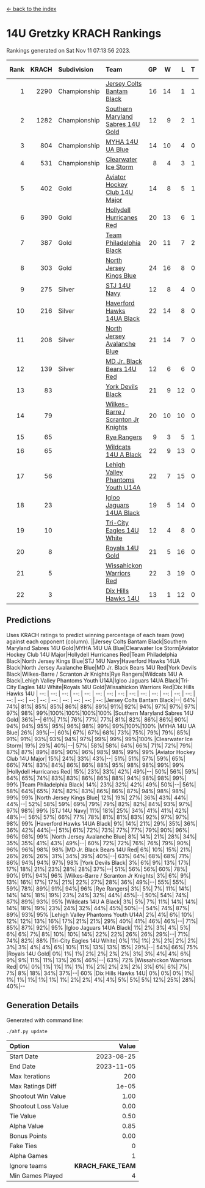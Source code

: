 [<- back to the index](readme.md)
# 14U Gretzky KRACH Rankings
Rankings generated on Sat Nov 11 07:13:56 2023.

Rank|KRACH|Subdivision|Team|GP|W|L|T|OTW|OTL|SoS|Exp Wins|Win Diff
---:|---:|:---|:---|---:|---:|---:|---:|---:|---:|---:|---:|---:
1|2290|Championship|[Jersey Colts Bantam Black](https://gamesheetstats.com/seasons/3659/teams/140580/schedule)|16|14|1|1|2|0|282|15.4|0.0
2|1282|Championship|[Southern Maryland Sabres 14U Gold](https://gamesheetstats.com/seasons/3659/teams/140588/schedule)|12|9|2|1|0|0|429|10.4|0.0
3|804|Championship|[MYHA 14U UA Blue](https://gamesheetstats.com/seasons/3659/teams/140583/schedule)|14|10|4|0|2|2|418|10.9|0.0
4|531|Championship|[Clearwater Ice Storm](https://gamesheetstats.com/seasons/3659/teams/142500/schedule)|8|4|3|1|0|0|625|5.4|0.0
5|402|Gold|[Aviator Hockey Club 14U Major](https://gamesheetstats.com/seasons/3659/teams/140575/schedule)|14|8|5|1|1|1|497|9.3|-0.0
6|390|Gold|[Hollydell Hurricanes Red](https://gamesheetstats.com/seasons/3659/teams/140578/schedule)|20|13|6|1|1|1|362|14.4|0.0
7|387|Gold|[Team Philadelphia Black](https://gamesheetstats.com/seasons/3659/teams/140590/schedule)|20|11|7|2|2|2|541|12.9|0.0
8|303|Gold|[North Jersey Kings Blue](https://gamesheetstats.com/seasons/3659/teams/140585/schedule)|24|16|8|0|3|1|290|16.9|0.0
9|275|Silver|[STJ 14U Navy](https://gamesheetstats.com/seasons/3659/teams/140589/schedule)|12|8|4|0|0|1|320|8.9|0.0
10|216|Silver|[Haverford Hawks 14UA Black](https://gamesheetstats.com/seasons/3659/teams/140577/schedule)|22|14|8|0|0|2|273|14.9|0.0
11|208|Silver|[North Jersey Avalanche Blue](https://gamesheetstats.com/seasons/3659/teams/140584/schedule)|21|14|7|0|0|1|179|14.9|0.0
12|139|Silver|[MD Jr. Black Bears 14U Red](https://gamesheetstats.com/seasons/3659/teams/140581/schedule)|12|6|6|0|0|1|180|6.9|0.0
13|83||[York Devils Black](https://gamesheetstats.com/seasons/3659/teams/140595/schedule)|21|9|12|0|1|0|272|9.9|0.0
14|79||[Wilkes-Barre / Scranton Jr Knights](https://gamesheetstats.com/seasons/3659/teams/140593/schedule)|20|10|10|0|2|0|177|10.9|0.0
15|65||[Rye Rangers](https://gamesheetstats.com/seasons/3659/teams/140587/schedule)|9|3|5|1|1|1|266|4.4|0.0
16|65||[Wildcats 14U A Black](https://gamesheetstats.com/seasons/3659/teams/140592/schedule)|22|9|13|0|1|2|343|9.9|0.0
17|56||[Lehigh Valley Phantoms Youth U14A](https://gamesheetstats.com/seasons/3659/teams/140582/schedule)|22|7|15|0|0|0|474|7.9|0.0
18|23||[Igloo Jaguars 14UA Black](https://gamesheetstats.com/seasons/3659/teams/140579/schedule)|19|5|14|0|0|0|377|5.9|0.0
19|10||[Tri-City Eagles 14U White](https://gamesheetstats.com/seasons/3659/teams/140591/schedule)|12|4|8|0|0|0|74|4.9|0.0
20|8||[Royals 14U Gold](https://gamesheetstats.com/seasons/3659/teams/140586/schedule)|21|5|16|0|0|1|94|5.9|0.0
21|5||[Wissahickon Warriors Red](https://gamesheetstats.com/seasons/3659/teams/140594/schedule)|22|3|19|0|0|0|161|3.9|0.0
22|3||[Dix Hills Hawks 14U](https://gamesheetstats.com/seasons/3659/teams/140576/schedule)|13|1|12|0|0|0|281|1.9|0.0

## Predictions
Uses KRACH ratings to predict winning percentage of each team (row) against each opponent (column).
||Jersey Colts Bantam Black|Southern Maryland Sabres 14U Gold|MYHA 14U UA Blue|Clearwater Ice Storm|Aviator Hockey Club 14U Major|Hollydell Hurricanes Red|Team Philadelphia Black|North Jersey Kings Blue|STJ 14U Navy|Haverford Hawks 14UA Black|North Jersey Avalanche Blue|MD Jr. Black Bears 14U Red|York Devils Black|Wilkes-Barre / Scranton Jr Knights|Rye Rangers|Wildcats 14U A Black|Lehigh Valley Phantoms Youth U14A|Igloo Jaguars 14UA Black|Tri-City Eagles 14U White|Royals 14U Gold|Wissahickon Warriors Red|Dix Hills Hawks 14U
| --: | --: | --: | --: | --: | --: | --: | --: | --: | --: | --: | --: | --: | --: | --: | --: | --: | --: | --: | --: | --: | --: | --: 
|Jersey Colts Bantam Black|--| 64%| 74%| 81%| 85%| 85%| 86%| 88%| 89%| 91%| 92%| 94%| 97%| 97%| 97%| 97%| 98%| 99%|100%|100%|100%|100%
|Southern Maryland Sabres 14U Gold| 36%|--| 61%| 71%| 76%| 77%| 77%| 81%| 82%| 86%| 86%| 90%| 94%| 94%| 95%| 95%| 96%| 98%| 99%| 99%|100%|100%
|MYHA 14U UA Blue| 26%| 39%|--| 60%| 67%| 67%| 68%| 73%| 75%| 79%| 79%| 85%| 91%| 91%| 93%| 93%| 94%| 97%| 99%| 99%| 99%|100%
|Clearwater Ice Storm| 19%| 29%| 40%|--| 57%| 58%| 58%| 64%| 66%| 71%| 72%| 79%| 87%| 87%| 89%| 89%| 90%| 96%| 98%| 98%| 99%| 99%
|Aviator Hockey Club 14U Major| 15%| 24%| 33%| 43%|--| 51%| 51%| 57%| 59%| 65%| 66%| 74%| 83%| 84%| 86%| 86%| 88%| 95%| 98%| 98%| 99%| 99%
|Hollydell Hurricanes Red| 15%| 23%| 33%| 42%| 49%|--| 50%| 56%| 59%| 64%| 65%| 74%| 83%| 83%| 86%| 86%| 88%| 94%| 98%| 98%| 99%| 99%
|Team Philadelphia Black| 14%| 23%| 32%| 42%| 49%| 50%|--| 56%| 58%| 64%| 65%| 74%| 82%| 83%| 86%| 86%| 87%| 94%| 98%| 98%| 99%| 99%
|North Jersey Kings Blue| 12%| 19%| 27%| 36%| 43%| 44%| 44%|--| 52%| 58%| 59%| 69%| 79%| 79%| 82%| 82%| 84%| 93%| 97%| 97%| 98%| 99%
|STJ 14U Navy| 11%| 18%| 25%| 34%| 41%| 41%| 42%| 48%|--| 56%| 57%| 66%| 77%| 78%| 81%| 81%| 83%| 92%| 97%| 97%| 98%| 99%
|Haverford Hawks 14UA Black|  9%| 14%| 21%| 29%| 35%| 36%| 36%| 42%| 44%|--| 51%| 61%| 72%| 73%| 77%| 77%| 79%| 90%| 96%| 96%| 98%| 99%
|North Jersey Avalanche Blue|  8%| 14%| 21%| 28%| 34%| 35%| 35%| 41%| 43%| 49%|--| 60%| 72%| 72%| 76%| 76%| 79%| 90%| 96%| 96%| 98%| 98%
|MD Jr. Black Bears 14U Red|  6%| 10%| 15%| 21%| 26%| 26%| 26%| 31%| 34%| 39%| 40%|--| 63%| 64%| 68%| 68%| 71%| 86%| 94%| 94%| 97%| 98%
|York Devils Black|  3%|  6%|  9%| 13%| 17%| 17%| 18%| 21%| 23%| 28%| 28%| 37%|--| 51%| 56%| 56%| 60%| 78%| 90%| 91%| 94%| 96%
|Wilkes-Barre / Scranton Jr Knights|  3%|  6%|  9%| 13%| 16%| 17%| 17%| 21%| 22%| 27%| 28%| 36%| 49%|--| 55%| 55%| 59%| 78%| 89%| 91%| 94%| 96%
|Rye Rangers|  3%|  5%|  7%| 11%| 14%| 14%| 14%| 18%| 19%| 23%| 24%| 32%| 44%| 45%|--| 50%| 54%| 74%| 87%| 89%| 93%| 95%
|Wildcats 14U A Black|  3%|  5%|  7%| 11%| 14%| 14%| 14%| 18%| 19%| 23%| 24%| 32%| 44%| 45%| 50%|--| 54%| 74%| 87%| 89%| 93%| 95%
|Lehigh Valley Phantoms Youth U14A|  2%|  4%|  6%| 10%| 12%| 12%| 13%| 16%| 17%| 21%| 21%| 29%| 40%| 41%| 46%| 46%|--| 71%| 85%| 87%| 92%| 95%
|Igloo Jaguars 14UA Black|  1%|  2%|  3%|  4%|  5%|  6%|  6%|  7%|  8%| 10%| 10%| 14%| 22%| 22%| 26%| 26%| 29%|--| 71%| 74%| 82%| 88%
|Tri-City Eagles 14U White|  0%|  1%|  1%|  2%|  2%|  2%|  2%|  3%|  3%|  4%|  4%|  6%| 10%| 11%| 13%| 13%| 15%| 29%|--| 54%| 66%| 75%
|Royals 14U Gold|  0%|  1%|  1%|  2%|  2%|  2%|  2%|  3%|  3%|  4%|  4%|  6%|  9%|  9%| 11%| 11%| 13%| 26%| 46%|--| 63%| 72%
|Wissahickon Warriors Red|  0%|  0%|  1%|  1%|  1%|  1%|  1%|  2%|  2%|  2%|  2%|  3%|  6%|  6%|  7%|  7%|  8%| 18%| 34%| 37%|--| 60%
|Dix Hills Hawks 14U|  0%|  0%|  0%|  1%|  1%|  1%|  1%|  1%|  1%|  1%|  2%|  2%|  4%|  4%|  5%|  5%|  5%| 12%| 25%| 28%| 40%|--

## Generation Details

Generated with command line:
```
./ahf.py update
```

| Option | Value |
| :----- | ----: |
| Start Date | 2023-08-25 |
| End Date | 2023-11-05 |
| Max Iterations | 200 |
| Max Ratings Diff | 1e-05 |
| Shootout Win Value | 1.00 |
| Shootout Loss Value | 0.00 |
| Tie Value | 0.50 |
| Alpha Value | 0.85 |
| Bonus Points | 0.00 |
| Fake Ties | 0 |
| Alpha Games | 1 |
| Ignore teams | __KRACH_FAKE_TEAM__ |
| Min Games Played | 4 |

